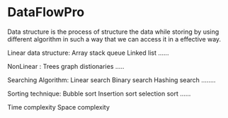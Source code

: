 # DataFlowPro
Data structure is the process of structure the data while storing by using different algorithm in such a way that
we can access it in a effective way.

Linear data structure:
Array
stack
queue
Linked list
......


NonLinear :
Trees
graph
distionaries
.....


Searching Algorithm:
Linear search
Binary search
Hashing search
........


Sorting technique:
Bubble sort
Insertion sort
selection sort
......


Time complexity
Space complexity
